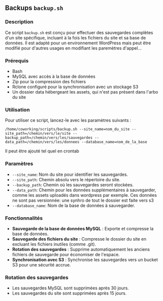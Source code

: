 ## Backups `backup.sh`

### Description
Ce script `backup.sh` est conçu pour effectuer des sauvegardes complètes d'un site spécifique, incluant à la fois les fichiers du site et sa base de données. Il est adapté pour un environnement WordPress mais peut être modifié pour d'autres usages en modifiant les paremètres d'appel...

### Prérequis
- Bash
- MySQL avec accès à la base de données
- Zip pour la compression des fichiers
- Rclone configuré pour la synchronisation avec un stockage S3
- Un dossier data hébergeant les assets, qui n'est pas présent dans l'arbo du site

### Utilisation
Pour utiliser ce script, lancez-le avec les paramètres suivants :

```
/home/coworking/scripts/backup.sh --site_name=nom_du_site --site_path=/chemin/vers/le/site --backup_path=/chemin/vers/les/sauvegardes --data_path=/chemin/vers/les/donnees --database_name=nom_de_la_base
```
Il peut être ajouté tel quel en crontab

### Paramètres
- `--site_name`: Nom du site pour identifier les sauvegardes.
- `--site_path`: Chemin absolu vers le répertoire du site.
- `--backup_path`: Chemin où les sauvegardes seront stockées.
- `--data_path`: Chemin pour les données supplémentaires à sauvegarder, comme les assets uploadés dans wordpress par exemple. Ces données ne sont pas versionnée: une synhro de tout le dossier est faite vers s3
- `--database_name`: Nom de la base de données à sauvegarder.

### Fonctionnalités
- **Sauvegarde de la base de données MySQL** : Exporte et compresse la base de données.
- **Sauvegarde des fichiers du site** : Compresse le dossier du site en excluant les fichiers inutiles (comme .git).
- **Rotation des sauvegardes** : Supprime automatiquement les anciens fichiers de sauvegarde pour économiser de l'espace.
- **Synchronisation avec S3** : Synchronise les sauvegardes vers un bucket S3 pour une sécurité accrue.

### Rotation des sauvegardes
- Les sauvegardes MySQL sont supprimées après 30 jours.
- Les sauvegardes du site sont supprimées après 15 jours.
